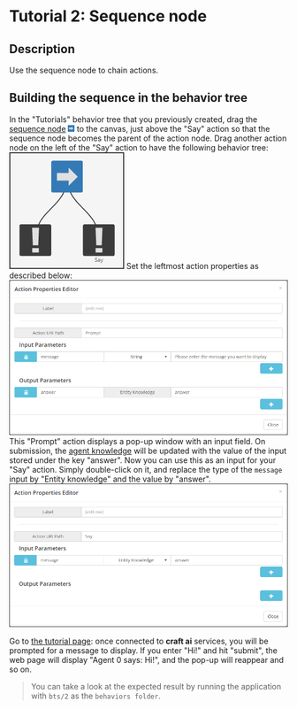 # Tutorial 2: Sequence node #

## Description ##

Use the sequence node to chain actions.

## Building the sequence in the behavior tree ##

In the "Tutorials" behavior tree that you previously created, drag the [sequence node](http://doc.craft.ai/concepts_architecture/behaviors/index.html#sequence-node) ![sequence node](sequence.png) to the canvas, just above the "Say" action so that the sequence node becomes the parent of the action node. Drag another action node on the left of the "Say" action to have the following behavior tree:
![example 2](example2.png)
Set the leftmost action properties as described below:
![prompt action](prompt.png)
This "Prompt" action displays a pop-up window with an input field. On submission, the [agent knowledge](http://doc.craft.ai/concepts_architecture/knowledge/index.html) will be updated with the value of the input stored under the key "answer".
Now you can use this as an input for your "Say" action. Simply double-click on it, and replace the type of the `message` input by "Entity knowledge" and the value by "answer".
![say action](say.png)

Go to [the tutorial page](http://www.craft.ai/tutorials/): once connected to **craft ai** services, you will be prompted for a message to display. If you enter "Hi!" and hit "submit", the web page will display "Agent 0 says: Hi!", and the pop-up will reappear and so on.

> You can take a look at the expected result by running the application with `bts/2` as the `behaviors folder`.
